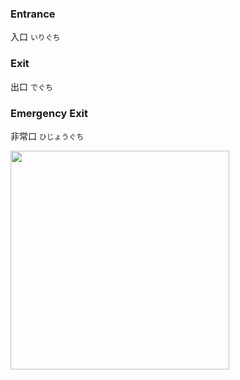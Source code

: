 ### Entrance
入口 ```いりぐち```

### Exit
出口 ```でぐち```

### Emergency Exit
非常口 ```ひじょうぐち```

<img src="https://user-images.githubusercontent.com/85735034/210187025-4057be22-f15a-4f67-992f-c5f7539741e1.png" width="350">
